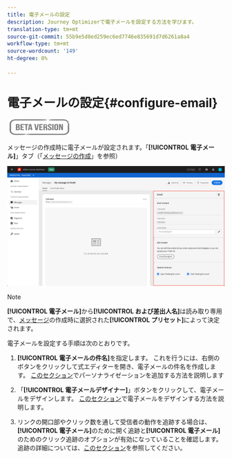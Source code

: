 ```yaml
---
title: 電子メールの設定
description: Journey Optimizerで電子メールを設定する方法を学びます。
translation-type: tm+mt
source-git-commit: 55b9e5d8ed259ec6ed7746e835691d7d6261a8a4
workflow-type: tm+mt
source-wordcount: '149'
ht-degree: 0%

---
```


# 電子メールの設定{#configure-email}

![](assets/do-not-localize/badge.png)

メッセージの作成時に電子メールが設定されます。「**[!UICONTROL 電子メール]**」タブ（「[メッセージの作成](create-message.md)」を参照）

![](assets/emails-configuration.png)

>[!NOTE]
>
>**[!UICONTROL 電子メール]**&#x200B;から&#x200B;**[!UICONTROL および差出人名]**&#x200B;は読み取り専用で、[メッセージ](create-message.md)の作成時に選択された&#x200B;**[!UICONTROL プリセット]**&#x200B;によって決定されます。

電子メールを設定する手順は次のとおりです。

1. **[!UICONTROL 電子メールの件名]**&#x200B;を指定します。 これを行うには、右側のボタンをクリックして式エディターを開き、電子メールの件名を作成します。 [このセクション](personalization/personalization-aeras.md)でパーソナライゼーションを追加する方法を説明します

1. 「**[!UICONTROL 電子メールデザイナー]**」ボタンをクリックして、電子メールをデザインします。 [このセクション](design-emails.md)で電子メールをデザインする方法を説明します。

1. リンクの開口部やクリック数を通して受信者の動作を追跡する場合は、**[!UICONTROL 電子メール]**&#x200B;のために開く追跡と&#x200B;**[!UICONTROL 電子メール]**&#x200B;のためのクリック追跡のオプションが有効になっていることを確認します。 追跡の詳細については、[このセクション](message-tracking.md)を参照してください。
